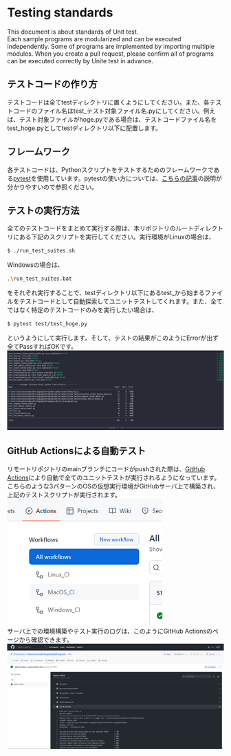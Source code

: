 # Testing standards
This document is about standards of Unit test.  
Each sample programs are modularized and can be executed independently. Some of programs are implemented by importing multiple modules. When you create a pull request, please confirm all of programs can be executed correctly by Unite test in advance.  

## テストコードの作り方
テストコードは全てtestディレクトリに置くようにしてください。また、各テストコードのファイル名はtest_テスト対象ファイル名.pyにしてください。例えば、テスト対象ファイルがhoge.pyである場合は、テストコードファイル名をtest_hoge.pyとしてtestディレクトリ以下に配置します。  

## フレームワーク
各テストコードは、Pythonスクリプトをテストするためのフレームワークである[pytest](https://github.com/pytest-dev/pytest)を使用しています。pytestの使い方については、[こちらの記事](https://note.com/npaka/n/n84de488ba011)の説明が分かりやすいので参照ください。  

## テストの実行方法
全てのテストコードをまとめて実行する際は、本リポジトリのルートディレクトリにある下記のスクリプトを実行してください。実行環境がLinuxの場合は、  
```bash
$ ./run_test_suites.sh
```
Windowsの場合は、  
```bash
.\run_test_suites.bat
```
をそれぞれ実行することで、testディレクトリ以下にあるtest_から始まるファイルをテストコードとして自動探索してユニットテストしてくれます。また、全てではなく特定のテストコードのみを実行したい場合は、  
```bash
$ pytest test/test_hoge.py
```
というようにして実行します。そして、テストの結果がこのようにErrorが出ず全てPassすればOKです。  
![](/images/unit_test.png)  

## GitHub Actionsによる自動テスト
リモートリポジトリのmainブランチにコードがpushされた際は、[GitHub Actions](https://github.com/ShisatoYano/AutonomousDrivingSamplePrograms/actions)により自動で全てのユニットテストが実行されるようになっています。こちらのような3パターンのOSの仮想実行環境がGitHubサーバ上で構築され、上記のテストスクリプトが実行されます。  
![](/images/test_workflows_os.png)  
サーバ上での環境構築やテスト実行のログは、このようにGitHub Actionsのページから確認できます。  
![](/images/actions_test_example.png)  

